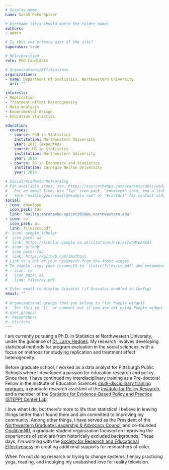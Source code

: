 ```yaml
---
# Display name
name: Sarah Peko-Spicer

# Username (this should match the folder name)
authors:
- admin

# Is this the primary user of the site?
superuser: true

# Role/position
role: PhD Candidate

# Organizations/Affiliations
organizations:
- name: Department of Statistics, Northwestern University
  url: ""

interests:
- Replication
- Treatment effect heterogeneity
- Meta-analysis
- Experimental design
- Education statistics

education:
  courses:
  - course: PhD in Statistics 
    institution: Northwestern University
    year: 2021 (expected)
  - course: MS in Statistics
    institution: Northwestern University
    year: 2018
  - course: BS in Economics and Statistics
    institution: Carnegie Mellon University
    year: 2013

# Social/Academic Networking
# For available icons, see: https://sourcethemes.com/academic/docs/widgets/#icons
#   For an email link, use "fas" icon pack, "envelope" icon, and a link in the
#   form "mailto:your-email@example.com" or "#contact" for contact widget.
social:
- icon: envelope
  icon_pack: fas
  link: 'mailto:sarahpeko-spicer2018@u.northwestern.edu'
- icon: cv
  icon_pack: ai
  link: files/cv.pdf
#- icon: google-scholar
#  icon_pack: ai
#  link: https://scholar.google.co.uk/citations?user=sIwtMXoAAAAJ
#- icon: github
#  icon_pack: fab
#  link: https://github.com/smathasi
# Link to a PDF of your resume/CV from the About widget.
# To enable, copy your resume/CV to `static/files/cv.pdf` and uncomment the lines below.  
# - icon: cv
#   icon_pack: ai
#   link: files/cv.pdf

# Enter email to display Gravatar (if Gravatar enabled in Config)
email: ""
  
# Organizational groups that you belong to (for People widget)
#   Set this to `[]` or comment out if you are not using People widget.  
# user_groups:
#- Researchers
#- Visitors
---
```


I am currently pursuing a Ph.D. in Statistics at Northwestern University, under the guidance of [Dr. Larry Hedges](https://statistics.northwestern.edu/people/faculty/larry-hedges.html).
My research involves developing statistical methods for program evaluation in the social sciences, with a focus on methods for studying replication and treatment effect heterogeneity.

Before graduate school, I worked as a data analyst for Pittsburgh Public Schools where I developed a passion for education research and policy. Since then, I have continued my interdisciplinary training as a Pre-doctoral Fellow in the Institute of Education Sciences [multi-disciplinary training program](https://www.mpes.sesp.northwestern.edu/), a graduate research assistant at the [Institute for Policy Research](https://www.ipr.northwestern.edu/), and a member of the 
[Statistics for Evidence-Based Policy and Practice (STEPP) Center Lab](https://stepp.center/).

I love what I do, but there's more to life than statistics! I believe in leaving things better than I found them and am committed to improving my community. Among other things, I have served as the President of the [Northwestern Graduate Leadership & Advocacy Council](https://sites.northwestern.edu/glac/) and co-founded [CoalitionNU](https://twitter.com/gradcoalitionNU), a graduate student organization focused on improving the experiences of scholars from historically excluded backgrounds. These days, I'm working with the [Society for Research and Educational Effectiveness](https://www.sree.org/index.php?option=com_content&view=article&id=175:nov-dec-2019-newsletter&catid=20:site-content) on creating additional supports for researchers of color.

When I'm not doing research or trying to change systems, I enjoy practicing yoga, reading, and indulging my unabashed love for reality television.












